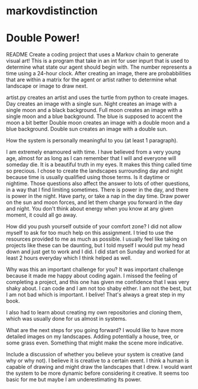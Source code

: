 # markovdistinction
# Double Power!

README
Create a coding project that uses a Markov chain to generate visual art!
This is a program that take in an int for user inpurt that is used to determine what state
our agent should begin with. The number represents a time using a 24-hour clock. After creating an
image, there are probabbilities that are within a matrix for the agent or artist rather to determine
what landscape or image to draw next.

artist.py creates an artist and uses the turtle from python to create images.
Day creates an image with a single sun.
Night creates an image with a single moon and a black background.
Full moon creates an image with a single moon and a blue background. The blue is supposed to accent the moon a bit better
Double moon creates an image with a double moon and a blue background.
Double sun creates an image with a double sun.


How the system is personally meaningful to you (at least 1 paragraph).

I am extremely enamoured with time. I have believed from a very young age, almost for as long as I can
remember that I will and everyone will someday die. It is a beautiful truth in my eyes. It makes this
thing called time so precious. I chose to create the landscapes surrounding day and night because time is usually qualified using those terms. Is it daytime or nightime. Those questions also affect the answer
to lots of other questions, in a way that I find limiting sometimes. There is power in the day, and there is power in the night. Have party, or take a nap in the day time. Draw power on the sun and moon forces, and let them charge you forward in the day and night. You don't think about energy when you know at any given moment, it could all go away. 

How did you push yourself outside of your comfort zone?
I did not allow myself to ask for too much help on this assignment. I tried to use the resources provided to me as much as possible. I usually feel like taking on projects like these can be daunting, but I told myself I would put my head down and just get to work and I did. I did start on Sunday and worked for at least 2 hours everyday which I think helped as well.

Why was this an important challenge for you?
It was important challenge because it made me happy about coding again. I missed the feeling of completing a project, and this one has given me confidence that I was very shaky about. I can code and I am not too shaby either. I am not the best, but I am not bad which is important. I belive! That's always a great step in my book.

I also had to learn about creating my own repositories and cloning them, which was usually done for us almost in systems.

What are the next steps for you going forward?
I would like to have more detailed images on my landscapes. Adding potentially a house, tree, or some grass even. Something that might make the scene more indicative.

Include a discussion of whether you believe your system is creative (and why or why not).
I believe it is creative to a certain exent. I think a human is capable of drawing and might draw the landscapes that I drew. I would want the system to be more dynamic before considering it creative. It seems too basic for me but maybe I am underestimating its power.

